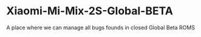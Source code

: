 # Xiaomi-Mi-Mix-2S-Global-BETA
A place where we can manage all bugs founds in closed Global Beta ROMS
